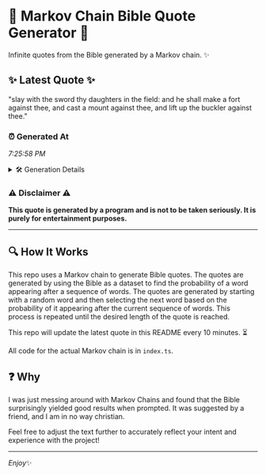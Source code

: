 # 📖 Markov Chain Bible Quote Generator 📖

Infinite quotes from the Bible generated by a Markov chain. ✨

## ✨ Latest Quote ✨
"slay with the sword thy daughters in the field: and he shall make a fort against thee, and cast a mount against thee, and lift up the buckler against thee."

### ⏰ Generated At
*7:25:58 PM*

<details>
    <summary>🛠️ Generation Details</summary>
    <p>
        <strong>🌱 Seed:</strong> slay<br>
        <strong>🔄 Iterations:</strong> 29<br>
        <strong>📜 Context History:</strong><br>[ slay ]: with<br>[ slay, with ]: the<br>[ slay, with, the ]: sword<br>[ slay, with, the, sword ]: thy<br>[ slay, with, the, sword, thy ]: daughters<br>[ slay, with, the, sword, thy, daughters ]: in<br>[ with, the, sword, thy, daughters, in ]: the<br>[ the, sword, thy, daughters, in, the ]: field:<br>[ sword, thy, daughters, in, the, field: ]: and<br>[ thy, daughters, in, the, field:, and ]: he<br>[ daughters, in, the, field:, and, he ]: shall<br>[ in, the, field:, and, he, shall ]: make<br>[ the, field:, and, he, shall, make ]: a<br>[ field:, and, he, shall, make, a ]: fort<br>[ and, he, shall, make, a, fort ]: against<br>[ he, shall, make, a, fort, against ]: thee,<br>[ shall, make, a, fort, against, thee, ]: and<br>[ make, a, fort, against, thee,, and ]: cast<br>[ a, fort, against, thee,, and, cast ]: a<br>[ fort, against, thee,, and, cast, a ]: mount<br>[ against, thee,, and, cast, a, mount ]: against<br>[ thee,, and, cast, a, mount, against ]: thee,<br>[ and, cast, a, mount, against, thee, ]: and<br>[ cast, a, mount, against, thee,, and ]: lift<br>[ a, mount, against, thee,, and, lift ]: up<br>[ mount, against, thee,, and, lift, up ]: the<br>[ against, thee,, and, lift, up, the ]: buckler<br>[ thee,, and, lift, up, the, buckler ]: against<br>[ and, lift, up, the, buckler, against ]: thee.<br>
    </p>
</details>

### ⚠️ Disclaimer ⚠️
**This quote is generated by a program and is not to be taken seriously. It is purely for entertainment purposes.**

---

## 🔍 How It Works

This repo uses a Markov chain to generate Bible quotes. The quotes are generated by using the Bible as a dataset to find the probability of a word appearing after a sequence of words. The quotes are generated by starting with a random word and then selecting the next word based on the probability of it appearing after the current sequence of words. This process is repeated until the desired length of the quote is reached.

This repo will update the latest quote in this README every 10 minutes. ⏳

All code for the actual Markov chain is in `index.ts`.

## ❓ Why

I was just messing around with Markov Chains and found that the Bible surprisingly yielded good results when prompted. 
It was suggested by a friend, and I am in no way christian.

Feel free to adjust the text further to accurately reflect your intent and experience with the project!

---

*Enjoy*✨
